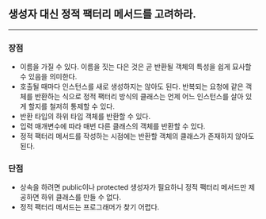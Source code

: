 ## 생성자 대신 정적 팩터리 메서드를 고려하라.

---
### 장점

- 이름을 가질 수 있다. 이름을 짓는 다은 것은 곧 반환될 객체의 특성을 쉽게 묘사할 수 있음을 의미한다.
- 호출될 때마다 인스턴스를 새로 생성하지는 않아도 된다. 반복되는 요청에 같은 객체를 반환하는 식으로 정적 팩터리 방식의 클래스는 언제 어느 인스턴스를 살아 있게 할지를 철저히 통제할 수 있다.
- 반환 타입의 하위 타입 객체를 반환할 수 있다.
- 입력 매개변수에 따라 매번 다른 클래스의 객체를 반환할 수 있다.
- 정적 팩터리 메서드를 작성하는 시점에는 반환할 객체의 클래스가 존재하지 않아도 된다.

### 단점

- 상속을 하려면 public이나 protected 생성자가 필요하니 정적 팩터리 메서드만 제공하면 하위 클래스를 만들 수 없다.
- 정적 팩터리 메서드는 프로그래머가 찾기 어렵다.